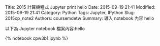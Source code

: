 Title: 2015 計算機程式 Jupyter print hello
Date: 2015-09-19 21:41
Modified: 2015-09-19 21:41
Category: Python
Tags: Jupyter, IPython
Slug: 2015cp_note2
Authors: coursemdetw
Summary: 導入 notebook 內容 hello

以下為 Jupyter notebook 檔案內容:hello

{% notebook cpw3b1.ipynb %}



